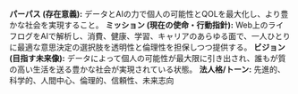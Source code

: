**パーパス (存在意義):** データとAIの力で個人の可能性とQOLを最大化し、より豊かな社会を実現すること。
**ミッション (現在の使命・行動指針):** Web上のライフログをAIで解析し、消費、健康、学習、キャリアのあらゆる面で、一人ひとりに最適な意思決定の選択肢を透明性と倫理性を担保しつつ提供する。
**ビジョン (目指す未来像):** データによって個人の可能性が最大限に引き出され、誰もが質の高い生活を送る豊かな社会が実現されている状態。
**法人格/トーン:** 先進的、科学的、人間中心、倫理的、信頼性、未来志向